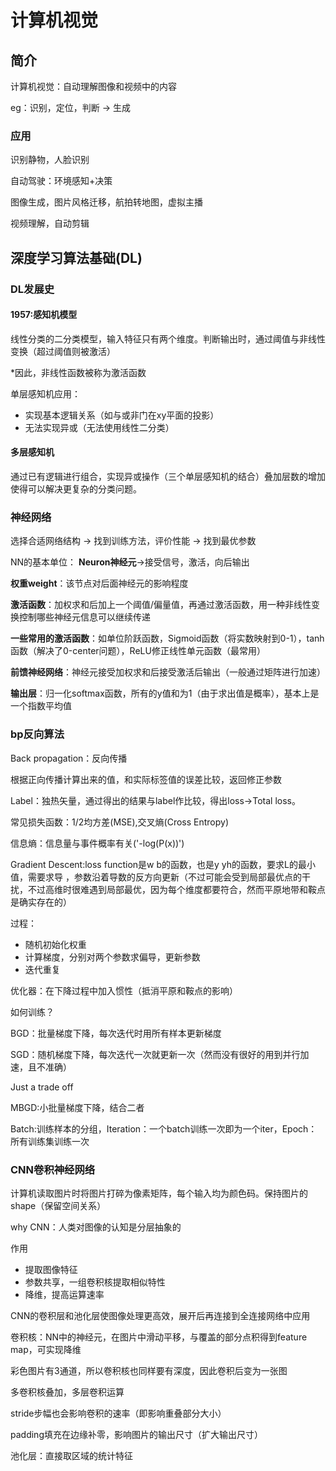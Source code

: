# 计算机视觉
## 简介
计算机视觉：自动理解图像和视频中的内容

eg：识别，定位，判断 -> 生成
### 应用
识别静物，人脸识别

自动驾驶：环境感知+决策

图像生成，图片风格迁移，航拍转地图，虚拟主播

视频理解，自动剪辑

## 深度学习算法基础(DL)

### DL发展史
#### 1957:感知机模型
线性分类的二分类模型，输入特征只有两个维度。判断输出时，通过阈值与非线性变换（超过阈值则被激活）

*因此，非线性函数被称为激活函数

单层感知机应用：
* 实现基本逻辑关系（如与或非门在xy平面的投影）
* 无法实现异或（无法使用线性二分类）

#### 多层感知机
通过已有逻辑进行组合，实现异或操作（三个单层感知机的结合）叠加层数的增加使得可以解决更复杂的分类问题。

### 神经网络
选择合适网络结构 -> 找到训练方法，评价性能 -> 找到最优参数

NN的基本单位：
**Neuron神经元**->接受信号，激活，向后输出

**权重weight**：该节点对后面神经元的影响程度

**激活函数**：加权求和后加上一个阈值/偏量值，再通过激活函数，用一种非线性变换控制哪些神经元信息可以继续传递

**一些常用的激活函数**：如单位阶跃函数，Sigmoid函数（将实数映射到0-1），tanh函数（解决了0-center问题），ReLU修正线性单元函数（最常用）

**前馈神经网络**：神经元接受加权求和后接受激活后输出（一般通过矩阵进行加速）

**输出层**：归一化softmax函数，所有的y值和为1（由于求出值是概率），基本上是一个指数平均值

### bp反向算法
Back propagation：反向传播

根据正向传播计算出来的值，和实际标签值的误差比较，返回修正参数

Label：独热矢量，通过得出的结果与label作比较，得出loss->Total loss。

常见损失函数：1/2均方差(MSE),交叉熵(Cross Entropy)

信息熵：信息量与事件概率有关('-log(P(x))')

Gradient Descent:loss function是w b的函数，也是y yh的函数，要求L的最小值，需要求导
，参数沿着导数的反方向更新（不过可能会受到局部最优点的干扰，不过高维时很难遇到局部最优，因为每个维度都要符合，然而平原地带和鞍点是确实存在的）

过程：
* 随机初始化权重
* 计算梯度，分别对两个参数求偏导，更新参数
* 迭代重复

优化器：在下降过程中加入惯性（抵消平原和鞍点的影响）

如何训练？

BGD：批量梯度下降，每次迭代时用所有样本更新梯度

SGD：随机梯度下降，每次迭代一次就更新一次（然而没有很好的用到并行加速，且不准确）

Just a trade off

MBGD:小批量梯度下降，结合二者

Batch:训练样本的分组，Iteration：一个batch训练一次即为一个iter，Epoch：所有训练集训练一次

### CNN卷积神经网络
计算机读取图片时将图片打碎为像素矩阵，每个输入均为颜色码。保持图片的shape（保留空间关系）

why CNN：人类对图像的认知是分层抽象的

作用
* 提取图像特征
* 参数共享，一组卷积核提取相似特性
* 降维，提高运算速率

CNN的卷积层和池化层使图像处理更高效，展开后再连接到全连接网络中应用

卷积核：NN中的神经元，在图片中滑动平移，与覆盖的部分点积得到feature map，可实现降维

彩色图片有3通道，所以卷积核也同样要有深度，因此卷积后变为一张图

多卷积核叠加，多层卷积运算

stride步幅也会影响卷积的速率（即影响重叠部分大小）

padding填充在边缘补零，影响图片的输出尺寸（扩大输出尺寸）

池化层：直接取区域的统计特征